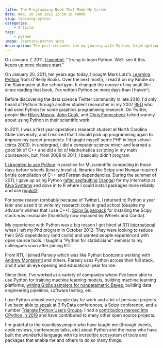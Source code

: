 ```yaml
---
title: The Programming Book That Made My Career
date: Wed, 20 Jan 2021 13:58:16 +0000
slug: learning-python
categories:
    - Article
tags:
    - python
image: learning-python.jpeg
description: The post recounts the my journey with Python, highlighting how "Learning Python" by Mark Lutz significantly impacted my career.
---
```

On January 7, 2011, [I
tweeted](https://twitter.com/tdhopper/status/23515755127508993), "Trying to
learn Python. We'll see if this keeps up once classes start."

On January 20, 2011, ten years ago today, I bought Mark Lutz's [Learning Python](https://amzn.to/3sHDwXa) from O'Reilly Books. Over the next month, I
read it on my Kindle on the Stairmaster at the school gym. It changed the
course of my adult life: since reading that book, I've written Python on more
days than I haven't.

Before discovering the data science Twitter community in late 2010, I'd only
heard of Python through another student researcher in my 2007
[REU](https://www.nsf.gov/crssprgm/reu/) who had used Python for some graphics
programming research. On Twitter, people like [Hilary
Mason](https://twitter.com/hmason), [John
Cook](https://twitter.com/JohnDCook), and [Chris
Fonnesbeck](https://twitter.com/fonnesbeck) talked warmly about using Python
in their scientific work.

In 2011, I was a first year operations research student at North Carolina
State University, and I realized that I should pick up programming again to
improve my career prospects. I'd taught myself some PHP in high school (circa
2003). In undergrad, I did a computer science minor and learned a good bit of
C++ and did a lot of Mathematica scripting in my math coursework, but, from
2008 to 2011, I basically didn't program.

[I struggled to use
Python](https://twitter.com/tdhopper/status/132924915526533120) in practice
for ML/scientific computing in those days before wheels (binary installs);
libraries like Scipy and Numpy required brittle compilation of C++ and Fortran
dependencies. During the summer of 2011, I gave up using Python ([after
segfaulting](https://twitter.com/tdhopper/status/73798291648811008)
[Orange](https://orangedatamining.com/)) for my internship at [Kiva Systems](https://en.wikipedia.org/wiki/Amazon_Robotics) and dove in to R where
I could install packages more reliably and use
[ggplot2](https://ggplot2.tidyverse.org/).

For some reason (probably because of Twitter), I returned to Python a year
later and used it to write my research code in grad school (despite my
advisor's wishes that I use C++). [Scipy Superpack](https://github.com/fonnesbeck/ScipySuperpack) for installing the
Scipy stack was invaluable (thankfully now replaced by Wheels and Conda).

My experience with Python was a big reason I got hired at [RTI International](https://www.rti.org/) when I left my Phd program in October
2012. They were looking to reduce their SAS dependency (and costs) and wanted
people experienced with open source tools. I taught a "Python for
statisticians" seminar to my colleagues soon after joining RTI.

From RTI, I joined Parsely which was like Python bootcamp working with [Andrew Montalenti](https://amontalenti.com/) and others. Parsely uses Python across
their full stack, and it was an eye opening and educational year for me.

Since then, I've worked at a variety of companies where I've been able to use
Python for training machine learning models, building machine learning
platforms, [writing Gibbs samplers for nonparametric Bayes](https://dp.tdhopper.com), building data engineering pipelines, software
testing, etc.

I use Python almost every single day for work and a lot of personal projects.
I've been able [to speak](/talks) at 3 PyData conferences,
a Scipy conference, and a number [Triangle Python Users Groups](https://www.meetup.com/tripython/). I had a [contribution merged into CPython in 2019](https://github.com/python/cpython/pull/11847) and have
contributed to many other open source projects.

I'm grateful to the countless people who have taught me (through tweets, code
reviews, conferences talks, etc) about Python and the many who have built the
wonderful language with its incredible ecosystem of tools and packages that
enable me and others to do so many things.
